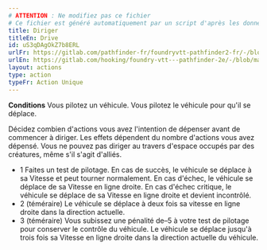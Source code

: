 ```yaml
---
# ATTENTION : Ne modifiez pas ce fichier
# Ce fichier est généré automatiquement par un script d'après les données du module Foundry VTT officiel et de sa traduction
title: Diriger
titleEn: Drive
id: uS3qDAgOkZ7b8ERL
urlFr: https://gitlab.com/pathfinder-fr/foundryvtt-pathfinder2-fr/-/blob/master/data/actions/uS3qDAgOkZ7b8ERL.htm
urlEn: https://gitlab.com/hooking/foundry-vtt---pathfinder-2e/-/blob/master/packs/data/actions.db/drive.json
layout: actions
type: action
typeFr: Action Unique
---
```

**Conditions** Vous pilotez un véhicule. Vous pilotez le véhicule pour qu'il se déplace.

Décidez combien d'actions vous avez l'intention de dépenser avant de commencer à diriger. Les effets dépendent du nombre d'actions vous avez dépensé. Vous ne pouvez pas diriger au travers d'espace occupés par des créatures, même s'il s'agit d'alliés.

- <span class="pf2-icon">1 Faites un test de pilotage. En cas de succès, le véhicule se déplace à sa Vitesse et peut tourner normalement. En cas d'échec, le véhicule se déplace de sa Vitesse en ligne droite. En cas d'échec critique, le véhicule se déplace de sa Vitesse en ligne droite et devient incontrôlé.
- <span class="pf2-icon">2 (téméraire) Le véhicule se déplace à deux fois sa vitesse en ligne droite dans la direction actuelle.
- <span class="pf2-icon">3 (téméraire) Vous subissez une pénalité de–5 à votre test de pilotage pour conserver le contrôle du véhicule. Le véhicule se déplace jusqu'à trois fois sa Vitesse en ligne droite dans la direction actuelle du véhicule.
